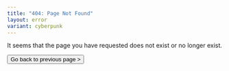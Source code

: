 ```yaml
---
title: "404: Page Not Found"
layout: error
variant: cyberpunk
---
```


It seems that the page you have requested does not exist or no longer exist.

<button onclick="history.back()">Go back to previous page &gt;</button>